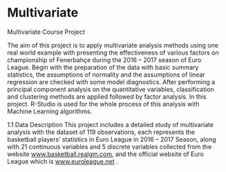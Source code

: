 # Multivariate
Multivariate Course Project

The aim of this project is to apply multivariate analysis methods using one real world example with presenting the effectiveness of various factors on championship of Fenerbahçe during the 2016 – 2017 season of Euro League.
Begin with the preparation of the data with basic summary statistics, the assumptions of normality and the assumptions of linear regression are checked with some model diagnostics. After performing a principal component analysis on the quantitative variables, classification and clustering methods are applied followed by factor analysis. In this project. R-Studio is used for the whole process of this analysis with Machine Learning algorithms.

1.1 Data Description
This project includes a detailed study of multivariate analysis with the dataset of 119 observations, each represents the basketball players’ statistics in Euro League in 2016 – 2017 Season, along with 21 continuous variables and 5 discrete variables collected from the website www.basketball.realgm.com, and the official website of Euro League which is www.euroleague.net . 
